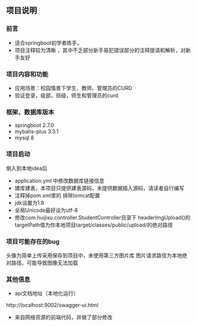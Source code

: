 ## 项目说明

### 前言

- 适合springboot初学者练手。
- 项目注释较为清晰 ，其中不乏部分新手易犯错误部分的注释提请和解析，对新手友好

### 项目内容和功能

- 应用场景：校园情景下学生、教师、管理员的CURD
- 验证登录，级部，班级，师生和管理员的curd

### 框架、数据库版本

- springboot 2.7.0
- mybatis-plus 3.3.1
- mysql 8

### 项目启动

倒入到本地idea后

- application.yml 中修改数据库链接信息
- 建库建表，本项目只提供建表源码，未提供数据插入源码，请读者自行编写
- 注释掉pom.xml里的 排除tomcat配置
- jdk设置为1.8
- 全局Unicode最好设为utf-8
- 修改com.huijixu.controller.StudentController目录下 headerImgUpload()的targetPath值为你本地项目target/classes/public/upload/的绝对路径

### 项目可能存在的bug

头像为简单上传采用保存到项目中，未使用第三方图片库 图片请求路径为本地绝对路径。可能导致图像无法加载

### 其他信息

- api文档地址（本地化运行）

http://localhost:9002/swagger-ui.html
- 来自网络资源的前端代码，并做了部分修改 
